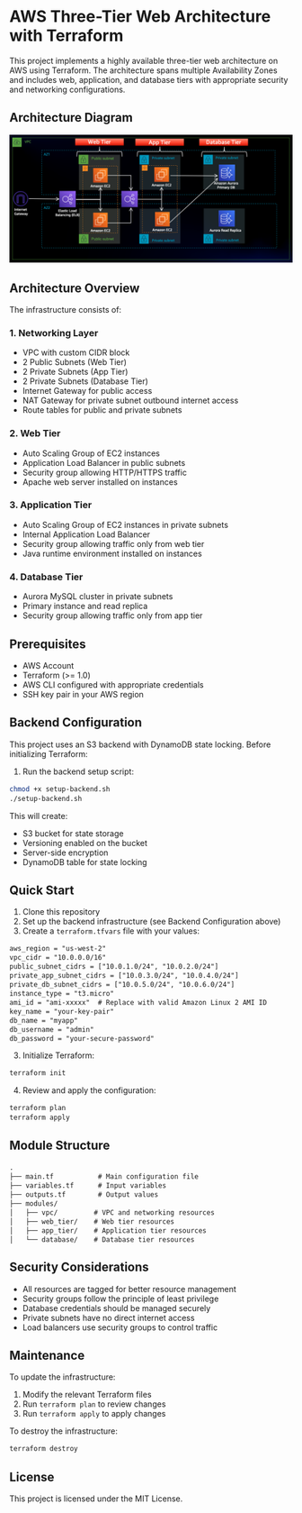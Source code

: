 # AWS Three-Tier Web Architecture with Terraform

This project implements a highly available three-tier web architecture on AWS using Terraform. The architecture spans multiple Availability Zones and includes web, application, and database tiers with appropriate security and networking configurations.

## Architecture Diagram

![Three-Tier Architecture](./images/3TierArch.png)

## Architecture Overview

The infrastructure consists of:

### 1. Networking Layer
- VPC with custom CIDR block
- 2 Public Subnets (Web Tier)
- 2 Private Subnets (App Tier)
- 2 Private Subnets (Database Tier)
- Internet Gateway for public access
- NAT Gateway for private subnet outbound internet access
- Route tables for public and private subnets

### 2. Web Tier
- Auto Scaling Group of EC2 instances
- Application Load Balancer in public subnets
- Security group allowing HTTP/HTTPS traffic
- Apache web server installed on instances

### 3. Application Tier
- Auto Scaling Group of EC2 instances in private subnets
- Internal Application Load Balancer
- Security group allowing traffic only from web tier
- Java runtime environment installed on instances

### 4. Database Tier
- Aurora MySQL cluster in private subnets
- Primary instance and read replica
- Security group allowing traffic only from app tier

## Prerequisites

- AWS Account
- Terraform (>= 1.0)
- AWS CLI configured with appropriate credentials
- SSH key pair in your AWS region

## Backend Configuration

This project uses an S3 backend with DynamoDB state locking. Before initializing Terraform:

1. Run the backend setup script:
```bash
chmod +x setup-backend.sh
./setup-backend.sh
```

This will create:
- S3 bucket for state storage
- Versioning enabled on the bucket
- Server-side encryption
- DynamoDB table for state locking

## Quick Start

1. Clone this repository
2. Set up the backend infrastructure (see Backend Configuration above)
3. Create a `terraform.tfvars` file with your values:
```hcl
aws_region = "us-west-2"
vpc_cidr = "10.0.0.0/16"
public_subnet_cidrs = ["10.0.1.0/24", "10.0.2.0/24"]
private_app_subnet_cidrs = ["10.0.3.0/24", "10.0.4.0/24"]
private_db_subnet_cidrs = ["10.0.5.0/24", "10.0.6.0/24"]
instance_type = "t3.micro"
ami_id = "ami-xxxxx"  # Replace with valid Amazon Linux 2 AMI ID
key_name = "your-key-pair"
db_name = "myapp"
db_username = "admin"
db_password = "your-secure-password"
```

3. Initialize Terraform:
```bash
terraform init
```

4. Review and apply the configuration:
```bash
terraform plan
terraform apply
```

## Module Structure

```
.
├── main.tf           # Main configuration file
├── variables.tf      # Input variables
├── outputs.tf        # Output values
├── modules/
│   ├── vpc/         # VPC and networking resources
│   ├── web_tier/    # Web tier resources
│   ├── app_tier/    # Application tier resources
│   └── database/    # Database tier resources
```

## Security Considerations

- All resources are tagged for better resource management
- Security groups follow the principle of least privilege
- Database credentials should be managed securely
- Private subnets have no direct internet access
- Load balancers use security groups to control traffic

## Maintenance

To update the infrastructure:
1. Modify the relevant Terraform files
2. Run `terraform plan` to review changes
3. Run `terraform apply` to apply changes

To destroy the infrastructure:
```bash
terraform destroy
```

## License

This project is licensed under the MIT License.